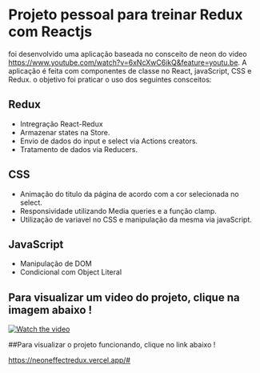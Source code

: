# Projeto pessoal para treinar Redux com Reactjs

foi desenvolvido uma aplicação baseada no consceito de neon do video https://www.youtube.com/watch?v=6xNcXwC6ikQ&feature=youtu.be.
 A aplicação é feita com componentes de classe no React, javaScript, CSS e Redux. 
o objetivo foi praticar o uso dos seguintes consceitos: 

## Redux

- Intregração React-Redux
- Armazenar states na Store.
- Envio de dados do input e select via Actions creators.
- Tratamento de dados via Reducers.

## CSS

- Animação do titulo da página de acordo com a cor selecionada no select.
- Responsividade utilizando Media queries e a função clamp.
- Utilização de variavel no CSS e manipulação da mesma via javaScript.

## JavaScript

- Manipulação de DOM
- Condicional com Object Literal

## Para visualizar um video do projeto, clique na imagem abaixo !

[![Watch the video](https://encrypted-tbn0.gstatic.com/images?q=tbn:ANd9GcTvX7XjW8SbO7M8RFY41EYr8WtFq9QouZ7L5A&usqp=CAU)](https://youtu.be/8k2tX8OZ0tc)

##Para visualizar o projeto funcionando, clique no link abaixo !

https://neoneffectredux.vercel.app/#
